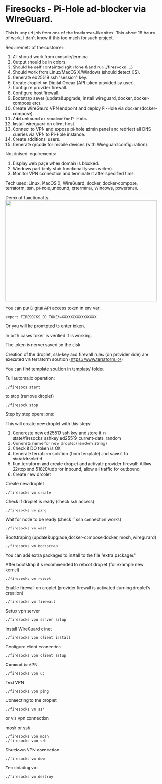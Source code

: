 # Firesocks - Pi-Hole ad-blocker via WireGuard.

This is unpaid job from one of the freelancer-like sites. This about 18 hours of work. I don't know if this too much for such project.

Requiremets of the customer:
1. All should work from console/terminal.
2. Output should be in colors.
3. Should be self containted (git clone & and run ./firesocks ...)
3. Should work from Linux/MacOS X/Windows (should detect OS).
4. Generate ed25519 ssh "session" key.
5. Create droplet on Digital Ocean (API token provided by user).
6. Configure provider firewall.
7. Configure host firewall.
8. Bootstrap sever (update&upgrade, install wireguard, docker, docker-compose etc).
9. Create WireGaurd VPN endpoint and deploy Pi-Hole via docker (docker-compose).
10. Add unbound as resolver for Pi-Hole.
11. Install wireguard on client host.
12. Connect to VPN and expose pi-hole admin panel and redriect all DNS queries via VPN to Pi-Hole instance.
13. Create additional users.
14. Generate qrcode for mobile devices (with Wireguard configuration).

Not finised requirements:
1. Display web page when domain is blocked.
2. Windows part (only stub functionality was writen).
3. Monitor VPN connection and terminate it after specified time.

Tech used: Linux, MacOS X, WireGuard, docker, docker-compose, terraform, ssh, pi-hole,unbound, qrterminal, Windows, powershell.

Demo of functionality.
[<img src="https://asciinema.org/a/300286.png" width=500 height=333>](https://asciinema.org/a/300286)

You can put Digital API access token in env var:

```
export FIRESOCKS_DO_TOKEN=XXXXXXXXXXXXXXXX
```

Or you will be promtpted to enter token.

In both cases token is verified if is working.

The token is nerver saved on the disk.

Creation of the droplet, ssh-key and firewall rules (on provider side) are executed via terraform soultion (https://www.terraform.io/)

You can find template soultion in template/ folder. 


Full automatic operation:

```
./firesocs start
```
to stop (remove droplet)
```
./firesock stop
```

Step by step operations:


This will create new droplet with this steps:

1. Genereate new ed25519 ssh key and store it in state/firesocks_sshkey_ed25519_current-date_random
2. Generate name for new droplet (random string)
3. Check if DO token is OK
4. Generate terraform solution (from template) and save it to state/droplet.tf
5. Run terraform and create droplet and activate provider firewall:
  Alllow 22/tcp and 51820/udp for inbound, allow all traffic for outbound
6. Create new droplet

Create new droplet
```
./firesocks vm create
```

Check if droplet is ready (check ssh access)
```
./firesocks vm ping
```

Wait for node to be ready (check if ssh connection works)
```
./firesocks vm wait
```


Bootstraping (update&upgrade,docker-compose,docker, mosh, wiregurard)
```
./firesocks vm bootstrap
```

You can add extra packages to install to the file "extra.packages"


After bootstrap it's recommended to reboot droplet (for example new kernel)
```
./firesocks vm reboot
```

Enable firewall on droplet (provider firewall is activated durning droplet's creation)
```
./firesocks vm firewall
```

Setup vpn server
```
./firesocks vpn server setup
```

Install WireGuard clinet
```
./firesocks vpn client install
```

Configure client connection
```
./firesocks vpn client setup
```

Connect to VPN
```
./firesocks vpn up
```

Test VPN
```
./firesocks vpn ping
```


Connecting to the droplet
```
./firesocks vm ssh
```

or via vpn connection


mosh or ssh
```
./firesocks vpn mosh
./firesocks vpn ssh
```

Shutdown VPN connection
```
./firesocks vm down
```

Terminiating vm
```
./firesocks vm destroy
```

